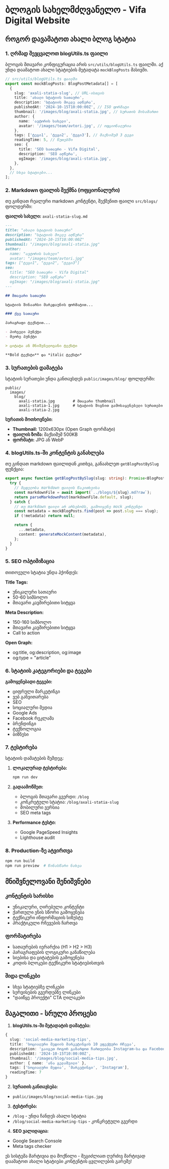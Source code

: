 # ბლოგის სახელმძღვანელო - Vifa Digital Website

## როგორ დავამატოთ ახალი ბლოგ სტატია

### 1. ღრმად შევცვალოთ blogUtils.ts ფაილი

ბლოგის მთავარი კონფიგურაცია არის `src/utils/blogUtils.ts` ფაილში. აქ უნდა დაამატოთ ახალი სტატიების მეტადატა `mockBlogPosts` მასივში.

```typescript
// src/utils/blogUtils.ts ფაილში
export const mockBlogPosts: BlogPostMetadata[] = [
  {
    slug: 'axali-statia-slug', // URL-ისთვის
    title: 'ახალი სტატიის სათაური',
    description: 'სტატიის მოკლე აღწერა',
    publishedAt: '2024-10-15T10:00:00Z', // ISO ფორმატი
    thumbnail: '/images/blog/axali-statia.jpg', // სურათის მისამართი
    author: {
      name: 'ავტორის სახელი',
      avatar: '/images/team/avtori.jpg', // ოფციონალურია
    },
    tags: ['ტეგი1', 'ტეგი2', 'ტეგი3'], // მაქსიმუმ 3 ტეგი
    readingTime: 5, // წუთებში
    seo: {
      title: 'SEO სათაური - Vifa Digital',
      description: 'SEO აღწერა',
      ogImage: '/images/blog/axali-statia.jpg',
    },
  },
  // სხვა სტატიები...
];
```

### 2. Markdown ფაილის შექმნა (ოფციონალური)

თუ გინდათ რეალური markdown კონტენტი, შექმენით ფაილი `src/blogs/` ფოლდერში:

**ფაილის სახელი:** `axali-statia-slug.md`

```markdown
---
title: "ახალი სტატიის სათაური"
description: "სტატიის მოკლე აღწერა"
publishedAt: "2024-10-15T10:00:00Z"
thumbnail: "/images/blog/axali-statia.jpg"
author:
  name: "ავტორის სახელი"
  avatar: "/images/team/avtori.jpg"
tags: ["ტეგი1", "ტეგი2", "ტეგი3"]
seo:
  title: "SEO სათაური - Vifa Digital"
  description: "SEO აღწერა"
  ogImage: "/images/blog/axali-statia.jpg"
---

## მთავარი სათაური

სტატიის შინაარსი მარკდაუნის ფორმატით...

### ქვე სათაური

პარაგრაფი ტექსტით...

- პირველი პუნქტი
- მეორე პუნქტი

> ციტატა ან მნიშვნელოვანი ტექსტი

**Bold ტექსტი** და *italic ტექსტი*
```

### 3. სურათების დამატება

სტატიის სურათები უნდა განთავსდეს `public/images/blog/` ფოლდერში:

```
public/
  images/
    blog/
      axali-statia.jpg        # მთავარი thumbnail
      axali-statia-1.jpg      # სტატიის შიგნით გამოსაყენებელი სურათები
      axali-statia-2.jpg
```

**სურათის მოთხოვნები:**
- **Thumbnail:** 1200x630px (Open Graph ფორმატი)
- **ფაილის ზომა:** მაქსიმუმ 500KB
- **ფორმატი:** JPG ან WebP

### 4. blogUtils.ts-ში კონტენტის განახლება

თუ გინდათ markdown ფაილიდან კითხვა, განაახლეთ `getBlogPostBySlug` ფუნქცია:

```typescript
export async function getBlogPostBySlug(slug: string): Promise<BlogPost | null> {
  try {
    // მცდელობა markdown ფაილის წაკითხვისა
    const markdownFile = await import(`../blogs/${slug}.md?raw`);
    return parseMarkdownPost(markdownFile.default, slug);
  } catch {
    // თუ markdown ფაილი არ არსებობს, გამოიყენე mock კონტენტი
    const metadata = mockBlogPosts.find(post => post.slug === slug);
    if (!metadata) return null;

    return {
      ...metadata,
      content: generateMockContent(metadata),
    };
  }
}
```

### 5. SEO ოპტიმიზაცია

თითოეული სტატია უნდა ჰქონდეს:

**Title Tags:**
- უნიკალური სათაური
- 50-60 სიმბოლო
- მთავარი კავშირებითი სიტყვა

**Meta Description:**
- 150-160 სიმბოლო
- მთავარი კავშირებითი სიტყვა
- Call to action

**Open Graph:**
- og:title, og:description, og:image
- og:type = "article"

### 6. სტატიის კატეგორიები და ტეგები

**გამოყენებადი ტეგები:**
- ციფრული მარკეტინგი
- ვებ განვითარება
- SEO
- სოციალური მედია
- Google Ads
- Facebook რეკლამა
- ბრენდინგი
- ტექნოლოგია
- ბიზნესი

### 7. ტესტირება

სტატიის დამატების შემდეგ:

1. **ლოკალურად ტესტირება:**
   ```bash
   npm run dev
   ```

2. **გადაამოწმეთ:**
   - ბლოგის მთავარი გვერდი: `/blog`
   - კონკრეტული სტატია: `/blog/axali-statia-slug`
   - მობილური ვერსია
   - SEO meta tags

3. **Performance ტესტი:**
   - Google PageSpeed Insights
   - Lighthouse audit

### 8. Production-ზე ატვირთვა

```bash
npm run build
npm run preview  # წინასწარი ნახვა
```

## მნიშვნელოვანი შენიშვნები

### კონტენტის ხარისხი
- უნიკალური, ღირებული კონტენტი
- ქართული ენის სწორი გამოყენება
- ტექნიკური ინფორმაციის სიზუსტე
- პრაქტიკული რჩევების ჩართვა

### ფორმატირება
- სათაურების იერარქია (H1 > H2 > H3)
- პარაგრაფების ლოგიკური განაწილება
- სიებისა და ციტატების გამოყენება
- კოდის ბლოკები ტექნიკური სტატიებისთვის

### შიდა ლინკები
- სხვა სტატიებზე ლინკები
- სერვისების გვერდებზე ლინკები
- "დაიწყე პროექტი" CTA ღილაკები

## მაგალითი - სრული პროცესი

1. **blogUtils.ts-ში მეტადატის დამატება:**
```typescript
{
  slug: 'social-media-marketing-tips',
  title: 'სოციალური მედიის მარკეტინგის 10 ეფექტური რჩევა',
  description: 'გაიგეთ როგორ გაზარდოთ ჩართულობა Instagram-სა და Facebook-ზე',
  publishedAt: '2024-10-15T10:00:00Z',
  thumbnail: '/images/blog/social-media-tips.jpg',
  author: { name: 'ანა გელაშვილი' },
  tags: ['სოციალური მედია', 'მარკეტინგი', 'Instagram'],
  readingTime: 7
}
```

2. **სურათის განთავსება:**
- `public/images/blog/social-media-tips.jpg`

3. **ტესტირება:**
- `/blog` - უნდა ჩანდეს ახალი სტატია
- `/blog/social-media-marketing-tips` - კონკრეტული გვერდი

4. **SEO ვალიდაცია:**
- Google Search Console
- Meta tags checker

ეს სისტემა მარტივია და მოქნილი - შეგიძლიათ ღერძივ მარტივად დაამატოთ ახალი სტატიები კონტენტის ცვლილების გარეშე!